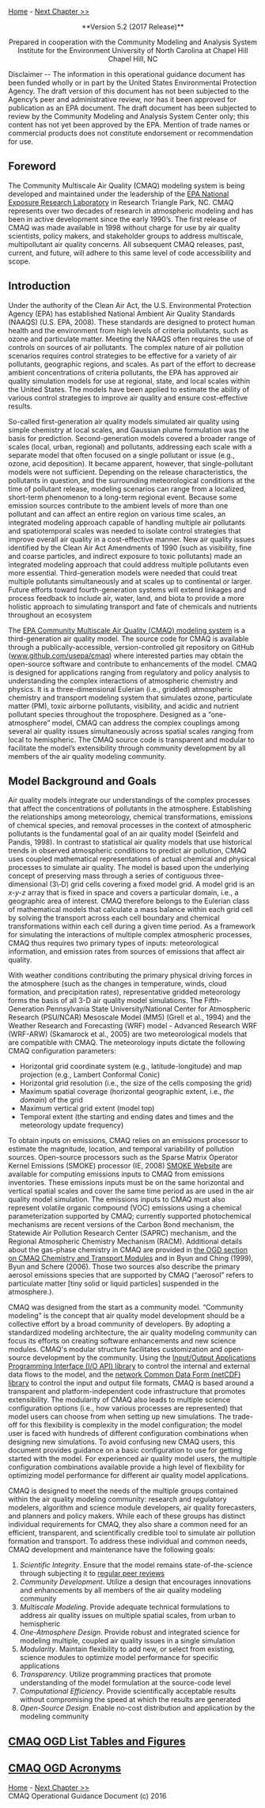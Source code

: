 
<!-- BEGIN COMMENT -->

[Home](README.md) - [Next Chapter >>](CMAQ_OGD_ch02_overview.md)

<!-- END COMMENT -->

<center>
**Version 5.2 (2017 Release)**

Prepared in cooperation with the
Community Modeling and Analysis System
Institute for the Environment
University of North Carolina at Chapel Hill
Chapel Hill, NC

</center>
Disclaimer
--
The information in this operational guidance document has been funded wholly or in part by the United States Environmental Protection Agency. The draft version of this document has not been subjected to the Agency’s peer and administrative review, nor has it been approved for publication as an EPA document. The draft document has been subjected to review by the Community Modeling and Analysis System Center only; this content has not yet been approved by the EPA. Mention of trade names or commercial products does not constitute endorsement or recommendation for use.

Foreword
--
The Community Multiscale Air Quality (CMAQ) modeling system is being developed and maintained under the leadership of the [EPA National Exposure Research Laboratory](https://www.epa.gov/aboutepa/about-national-exposure-research-laboratory-nerl) in Research Triangle Park, NC. CMAQ represents over two decades of research in atmospheric modeling and has been in active development since the early 1990’s. The first release of CMAQ was made available in 1998 without charge for use by air quality scientists, policy makers, and stakeholder groups to address multiscale, multipollutant air quality concerns. All subsequent CMAQ releases, past, current, and future, will adhere to this same level of code accessibility and scope.

Introduction
--
Under the authority of the Clean Air Act, the U.S. Environmental Protection Agency (EPA) has established National Ambient Air Quality Standards (NAAQS) (U.S. EPA, 2008). These standards are designed to protect human health and the environment from high levels of criteria pollutants, such as ozone and particulate matter. Meeting the NAAQS often requires the use of controls on sources of air pollutants. The complex nature of air pollution scenarios requires control strategies to be effective for a variety of air pollutants, geographic regions, and scales. As part of the effort to decrease ambient concentrations of criteria pollutants, the EPA has approved air quality simulation models for use at regional, state, and local scales within the United States. The models have been applied to estimate the ability of various control strategies to improve air quality and ensure cost-effective results.

So-called first-generation air quality models simulated air quality using simple chemistry at local scales, and Gaussian plume formulation was the basis for prediction. Second-generation models covered a broader range of scales (local, urban, regional) and pollutants, addressing each scale with a separate model that often focused on a single pollutant or issue (e.g., ozone, acid deposition). It became apparent, however, that single-pollutant models were not sufficient. Depending on the release characteristics, the pollutants in question, and the surrounding meteorological conditions at the time of pollutant release, modeling scenarios can range from a localized, short-term phenomenon to a long-term regional event. Because some emission sources contribute to the ambient levels of more than one pollutant and can affect an entire region on various time scales, an integrated modeling approach capable of handling multiple air pollutants and spatiotemporal scales was needed to isolate control strategies that improve overall air quality in a cost-effective manner. New air quality issues identified by the Clean Air Act Amendments of 1990 (such as visibility, fine and coarse particles, and indirect exposure to toxic pollutants) made an integrated modeling approach that could address multiple pollutants even more essential. Third-generation models were needed that could treat multiple pollutants simultaneously and at scales up to continental or larger. Future efforts toward fourth-generation systems will extend linkages and process feedback to include air, water, land, and biota to provide a more holistic approach to simulating transport and fate of chemicals and nutrients throughout an ecosystem

The [EPA Community Multiscale Air Quality (CMAQ) modeling system](http://www.epa.gov/cmaq) is a third-generation air quality model. The source code for CMAQ is available through a publically-accessible, version-controlled git repository on GitHub (www.github.com/usepa/cmaq) where interested parties may obtain the open-source software and contribute to enhancements of the model. CMAQ is designed for applications ranging from regulatory and policy analysis to understanding the complex interactions of atmospheric chemistry and physics. It is a three\-dimensional Eulerian (i.e., gridded) atmospheric chemistry and transport modeling system that simulates ozone, particulate matter (PM), toxic airborne pollutants, visibility, and acidic and nutrient pollutant species throughout the troposphere. Designed as a “one-atmosphere” model, CMAQ can address the complex couplings among several air quality issues simultaneously across spatial scales ranging from local to hemispheric. The CMAQ source code is transparent and modular to facilitate the model’s extensibility through community development by all members of the air quality modeling community.

Model Background and Goals
--
Air quality models integrate our understandings of the complex processes that affect the concentrations of pollutants in the atmosphere. Establishing the relationships among meteorology, chemical transformations, emissions of chemical species, and removal processes in the context of atmospheric pollutants is the fundamental goal of an air quality model (Seinfeld and Pandis, 1998). In contrast to statistical air quality models that use historical trends in observed atmospheric conditions to predict air pollution, CMAQ uses coupled mathematical representations of actual chemical and physical processes to simulate air quality. The model is based upon the underlying concept of preserving mass through a series of contiguous three\-dimensional (3\‑D) grid cells covering a fixed model grid. A model grid is an *x\-y\-z* array that is fixed in space and covers a particular domain, i.e., a geographic area of interest. CMAQ therefore belongs to the Eulerian class of mathematical models that calculate a mass balance within each grid cell by solving the transport across each cell boundary and chemical transformations within each cell during a given time period. As a framework for simulating the interactions of multiple complex atmospheric processes, CMAQ thus requires two primary types of inputs: meteorological information, and emission rates from sources of emissions that affect air quality.

With weather conditions contributing the primary physical driving forces in the atmosphere (such as the changes in temperature, winds, cloud formation, and precipitation rates), representative gridded meteorology forms the basis of all 3\-D air quality model simulations. The Fifth\-Generation Pennsylvania State University/National Center for Atmospheric Research (PSU/NCAR) Mesoscale Model (MM5) (Grell et al., 1994) and the Weather Research and Forecasting (WRF) model \- Advanced Research WRF (WRF\-ARW) (Skamarock et al., 2005) are two meteorological models that are compatible with CMAQ. The meteorology inputs dictate the following CMAQ configuration parameters:

-   Horizontal grid coordinate system (e.g., latitude-longitude) and map projection (e.g., Lambert Conformal Conic)
-   Horizontal grid resolution (i.e., the size of the cells composing the grid)
-   Maximum spatial coverage (horizontal geographic extent, i.e., *the domain*) of the grid
-   Maximum vertical grid extent (model top)
-   Temporal extent (the starting and ending dates and times and the meteorology update frequency)

To obtain inputs on emissions, CMAQ relies on an emissions processor to estimate the magnitude, location, and temporal variability of pollution sources. Open\-source processors such as the Sparse Matrix Operator Kernel Emissions (SMOKE) processor (IE, 2008) [SMOKE Website](https://www.cmascenter.org/smoke/) are available for computing emissions inputs to CMAQ from emissions inventories. These emissions inputs must be on the same horizontal and vertical spatial scales and cover the same time period as are used in the air quality model simulation. The emissions inputs to CMAQ must also represent volatile organic compound (VOC) emissions using a chemical parameterization supported by CMAQ; currently supported photochemical mechanisms are recent versions of the Carbon Bond mechanism, the Statewide Air Pollution Research Center (SAPRC) mechanism, and the Regional Atmospheric Chemistry Mechanism (RACM). Additional details about the gas-phase chemistry in CMAQ are provided in [the OGD section on CMAQ Chemistry and Transport Modules](CMAQ_OGD_ch02_overview.md#CMAQ_Chemistry-Transport_Model_Science_Modules) and in Byun and Ching (1999), Byun and Schere (2006). Those two sources also describe the primary aerosol emissions species that are supported by CMAQ (“aerosol” refers to particulate matter [tiny solid or liquid particles] suspended in the atmosphere.).

CMAQ was designed from the start as a community model. “Community modeling” is the concept that air quality model development should be a collective effort by a broad community of developers. By adopting a standardized modeling architecture, the air quality modeling community can focus its efforts on creating software enhancements and new science modules. CMAQ's modular structure facilitates customization and open-source development by the community. Using the [Input/Output Applications Programming Interface (I/O API) library](https://www.cmascenter.org/ioapi) to control the internal and external data flows to the model, and the [network Common Data Form (netCDF) library](http://www.unidata.ucar.edu/software/netcdf) to control the input and output file formats, CMAQ is based around a transparent and platform-independent code infrastructure that promotes extensibility. The modularity of CMAQ also leads to multiple science configuration options (i.e., how various processes are represented) that model users can choose from when setting up new simulations. The trade-off for this flexibility is complexity in the model configuration; the model user is faced with hundreds of different configuration combinations when designing new simulations. To avoid confusing new CMAQ users, this document provides guidance on a basic configuration to use for getting started with the model. For experienced air quality model users, the multiple configuration combinations available provide a high level of flexibility for optimizing model performance for different air quality model applications.

CMAQ is designed to meet the needs of the multiple groups contained within the air quality modeling community: research and regulatory modelers, algorithm and science module developers, air quality forecasters, and planners and policy makers. While each of these groups has distinct individual requirements for CMAQ, they also share a common need for an efficient, transparent, and scientifically credible tool to simulate air pollution formation and transport. To address these individual and common needs, CMAQ development and maintenance have the following goals:

1.  *Scientific Integrity*. Ensure that the model remains state-of-the-science through subjecting it to [regular peer reviews](https://www.epa.gov/cmaq/cmaq-publications-and-peer-review)
2.  *Community Development*. Utilize a design that encourages innovations and enhancements by all members of the air quality modeling community
3.  *Multiscale Modeling*. Provide adequate technical formulations to address air quality issues on multiple spatial scales, from urban to hemispheric
4.  *One-Atmosphere Design*. Provide robust and integrated science for modeling multiple, coupled air quality issues in a single simulation
5.  *Modularity*. Maintain flexibility to add new, or select from existing, science modules to optimize model performance for specific applications
6.  *Transparency*. Utilize programming practices that promote understanding of the model formulation at the source-code level
7.  *Computational Efficiency*. Provide scientifically acceptable results without compromising the speed at which the results are generated
8.  *Open-Source Design*. Enable no-cost distribution and application by the modeling community

[CMAQ OGD List Tables and Figures](CMAQ_OGD_tables_figures.md)
--

[CMAQ OGD Acronyms](CMAQ_OGD_acronyms.md)
--

<!-- BEGIN COMMENT -->

[Home](README.md) - [Next Chapter >>](CMAQ_OGD_ch02_overview.md)<br>
CMAQ Operational Guidance Document (c) 2016<br>

<!-- END COMMENT -->

